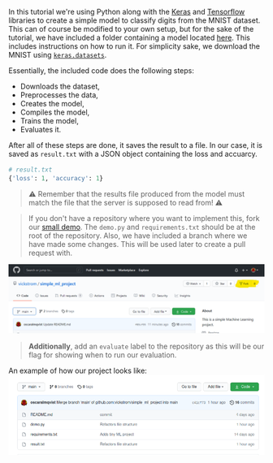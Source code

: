 In this tutorial we're using Python along with the [Keras](https://keras.io/) and [Tensorflow](https://www.tensorflow.org/) libraries to create a simple model to classify digits from the MNIST dataset. This can of course be modified to your own setup, but for the sake of the tutorial, we have included a folder containing a model located [here](https://github.com/vickstrom/automation-of-model-evaluation/tree/main/code/ml). This includes instructions on how to run it. For simplicity sake, we download the MNIST using [`keras.datasets`](https://www.tensorflow.org/api_docs/python/tf/keras/datasets/mnist/load_data). 

Essentially, the included code does the following steps:     
* Downloads the dataset,
* Preprocesses the data,
* Creates the model,
* Compiles the model,
* Trains the model,
* Evaluates it. 

After all of these steps are done, it saves the result to a file. In our case, it is saved as `result.txt` with a JSON object containing the loss and accuarcy.
```python
# result.txt
{'loss': 1, 'accuracy': 1}
```
> ⚠️  Remember that the results file produced from the model must match the file that the server is supposed to read from! ⚠️  

> If you don't have a repository where you want to implement this, fork our [small demo](https://github.com/vickstrom/automation-of-model-evaluation/tree/main/code/ml). The `demo.py` and `requirements.txt` should be at the root of the repository. Also, we have included a branch where we have made some changes. This will be used later to create a pull request with.

![alt text](./assets/fork-image.png "create fork")


> __Additionally__, add an `evaluate` label to the repository as this will be our flag for showing when to run our evaluation.

An example of how our project looks like:    
![alt text](./assets/root_ml_project.png "create_app")